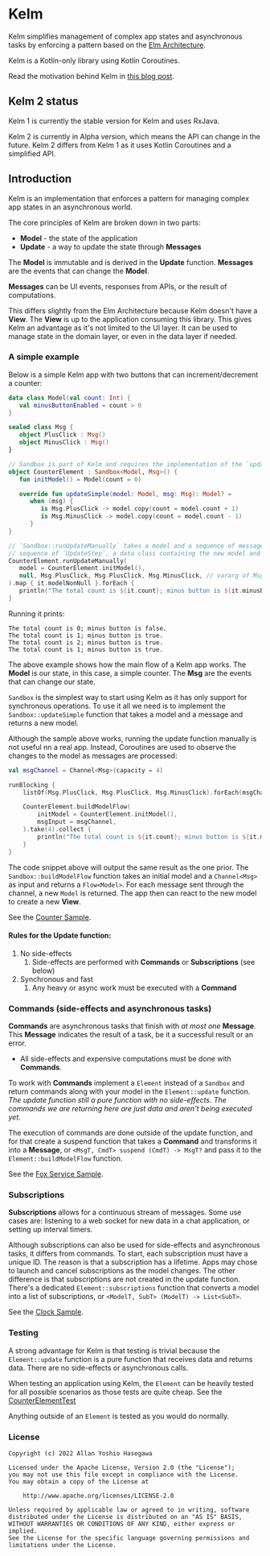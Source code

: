 # Kelm

Kelm simplifies management of complex app states and asynchronous tasks by enforcing a pattern
based on the [Elm Architecture](https://guide.elm-lang.org/architecture).

Kelm is a Kotlin-only library using Kotlin Coroutines.

Read the motivation behind Kelm in [this blog post](https://medium.com/android-frontier/kelm-kotlin-ui-architecture-ea91fb745478).

## Kelm 2 status

Kelm 1 is currently the stable version for Kelm and uses RxJava.

Kelm 2 is currently in Alpha version, which means the API can change in the future.
Kelm 2 differs from Kelm 1 as it uses Kotlin Coroutines and a simplified API.

## Introduction

Kelm is an implementation that enforces a pattern for managing complex app states in an asynchronous world.

The core principles of Kelm are broken down in two parts:

- **Model** - the state of the application
- **Update** - a way to update the state through **Messages**

The **Model** is immutable and is derived in the **Update** function.
**Messages** are the events that can change the **Model**.

**Messages** can be UI events, responses from APIs, or the result of computations.

This differs slightly from the Elm Architecture because Kelm doesn't have a **View**. The **View**
is up to the application consuming this library. This gives Kelm an advantage as it's not limited to
the UI layer. It can be used to manage state in the domain layer, or even in the data layer if needed.

### A simple example

Below is a simple Kelm app with two buttons that can increment/decrement a counter:

```kotlin
data class Model(val count: Int) {
   val minusButtonEnabled = count > 0
}

sealed class Msg {
   object PlusClick : Msg()
   object MinusClick : Msg()
}

// Sandbox is part of Kelm and requires the implementation of the `updateSimple` function
object CounterElement : Sandbox<Model, Msg>() {
   fun initModel() = Model(count = 0)

   override fun updateSimple(model: Model, msg: Msg): Model? =
      when (msg) {
         is Msg.PlusClick -> model.copy(count = model.count + 1)
         is Msg.MinusClick -> model.copy(count = model.count - 1)
      }
}

// `Sandbox::runUpdateManually` takes a model and a sequence of messages and returns a
// sequence of `UpdateStep`, a data class containing the new model and more.
CounterElement.runUpdateManually(
   model = CounterElement.initModel(),
   null, Msg.PlusClick, Msg.PlusClick, Msg.MinusClick, // vararg of Msg
).map { it.modelNonNull }.forEach {
   println("The total count is ${it.count}; minus button is ${it.minusButtonEnabled}.")
}
``` 

Running it prints:

```
The total count is 0; minus button is false.
The total count is 1; minus button is true.
The total count is 2; minus button is true.
The total count is 1; minus button is true.
```

The above example shows how the main flow of a Kelm app works.
The **Model** is our state, in this case, a simple counter. The **Msg** are the events that can
change our state.

`Sandbox` is the simplest way to start using Kelm as it has only support for synchronous operations.
To use it all we need is to implement the `Sandbox::updateSimple` function that takes a model and a
message and returns a new model.

Although the sample above works, running the update function manually is not useful nn a real app.
Instead, Coroutines are used to observe the changes to the model as messages are processed:

```kotlin
val msgChannel = Channel<Msg>(capacity = 4)

runBlocking {
    listOf(Msg.PlusClick, Msg.PlusClick, Msg.MinusClick).forEach(msgChannel::trySend)

    CounterElement.buildModelFlow(
        initModel = CounterElement.initModel(),
        msgInput = msgChannel,
    ).take(4).collect {
        println("The total count is ${it.count}; minus button is ${it.minusButtonEnabled}.")
    }
}
```

The code snippet above will output the same result as the one prior. The `Sandbox::buildModelFlow`
function takes an initial model and a `Channel<Msg>` as input and returns a `Flow<Model>`.
For each message sent through the channel, a new `Model` is returned. The app then can react to
the new model to create a new **View**.

See the [Counter Sample](sample-android/src/main/java/kelm/sample/simpleSample).

#### Rules for the **Update** function:

1. No side-effects
   1. Side-effects are performed with **Commands** or **Subscriptions** (see below)
1. Synchronous and fast
   1. Any heavy or async work must be executed with a **Command** 

### Commands (side-effects and asynchronous tasks)

**Commands** are asynchronous tasks that finish with *at most one* **Message**.
This **Message** indicates the result of a task, be it a successful result
or an error.

* All side-effects and expensive computations must be done with **Commands**.

To work with **Commands** implement a `Element` instead of a `Sandbox` and
return commands along with your model in the `Element::update` function. *The update function
still a pure function with no side-effects. The commands we are returning here are just data and
aren't being executed yet.*

The execution of commands are done outside of the update function, and for that create a suspend
function that takes a **Command** and transforms it into a **Message**,
or `<MsgT, CmdT> suspend (CmdT) -> MsgT?` and pass it to the `Element::buildModelFlow` function.

See the [Fox Service Sample](sample-android/src/main/java/kelm/sample/commandSample).

### Subscriptions

**Subscriptions** allows for a continuous stream of messages. Some use cases are:
listening to a web socket for new data in a chat application, or setting up interval timers.

Although subscriptions can also be used for side-effects and asynchronous tasks, it differs from
commands. To start, each subscription must have a unique ID. The reason is that a subscription
has a lifetime. Apps may chose to launch and cancel subscriptions as the model changes.
The other difference is that subscriptions are not created in the update function. There's a
dedicated `Element::subscriptions` function that converts a model into a list of subscriptions, or
`<ModelT, SubT> (ModelT) -> List<SubT>`.

See the [Clock Sample](sample-android/src/main/java/kelm/sample/subscriptionSample).

### Testing

A strong advantage for Kelm is that testing is trivial because the `Element::update` function is
a pure function that receives data and returns data. There are no side-effects or asynchronous calls.

When testing an application using Kelm, the `Element` can be heavily tested for all possible scenarios
as those tests are quite cheap. See the [CounterElementTest](sample-android/src/test/java/kelm/sample/CounterElementTest.kt)

Anything outside of an `Element` is tested as you would do normally.

### License

```
Copyright (c) 2022 Allan Yoshio Hasegawa

Licensed under the Apache License, Version 2.0 (the "License");
you may not use this file except in compliance with the License.
You may obtain a copy of the License at

    http://www.apache.org/licenses/LICENSE-2.0

Unless required by applicable law or agreed to in writing, software
distributed under the License is distributed on an "AS IS" BASIS,
WITHOUT WARRANTIES OR CONDITIONS OF ANY KIND, either express or implied.
See the License for the specific language governing permissions and
limitations under the License.
```
